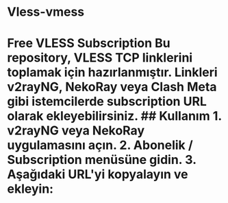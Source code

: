 # Vless-vmess
# Free VLESS Subscription  Bu repository, VLESS TCP linklerini toplamak için hazırlanmıştır.  Linkleri v2rayNG, NekoRay veya Clash Meta gibi istemcilerde **subscription URL** olarak ekleyebilirsiniz.  ## Kullanım  1. v2rayNG veya NekoRay uygulamasını açın. 2. Abonelik / Subscription menüsüne gidin. 3. Aşağıdaki URL'yi kopyalayın ve ekleyin:
